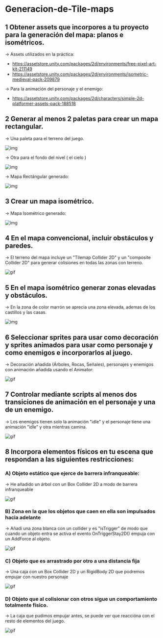 # Generacion-de-Tile-maps

## 1 Obtener assets que incorpores a tu proyecto para la generación del mapa: planos e isométricos.

-> Assets utilizados en la práctica:
- https://assetstore.unity.com/packages/2d/environments/free-pixel-art-kit-211149
- https://assetstore.unity.com/packages/2d/environments/isometric-medieval-pack-209879

-> Para la animación del personaje y el enemigo:
- https://assetstore.unity.com/packages/2d/characters/simple-2d-platformer-assets-pack-188518

## 2 Generar al menos 2 paletas para crear un mapa rectangular.

-> Una paleta para el terreno del juego.

![img](./img/paletaGround.PNG)

-> Otra para el fondo del nivel ( el cielo )

![img](./img/paletaSky.PNG)

-> Mapa Rectángular generado:

![img](./img/mapaRectangular.PNG)


## 3 Crear un mapa isométrico.

-> Mapa Isométrico generado:

![img](./img/mapaIsometrico.PNG)


## 4 En el mapa convencional, incluir obstáculos y paredes.

-> El terreno del mapa incluye un "Tilemap Collider 2D" y un "composite Collider 2D" para generar colisiones en todas las zonas con terreno.

![gif](./GIF/obstaculos.gif)

## 5 En el mapa isométrico generar zonas elevadas y obstáculos.

-> En la zona de color marrón se aprecia una zona elevada, ademas de los castillos y las casas.

![img](./img/elevado.PNG)

## 6 Seleccionar sprites para usar como decoración y sprites animados para usar como personaje y como enemigos e incorporarlos al juego.

-> Decoración añadida (Árboles, Rocas, Señales), personajes y enemigos con animación añadida usando el Animator:

![gif](./GIF/deco.gif)

## 7 Controlar mediante scripts al menos dos transiciones de animación en el personaje y una de un enemigo.

-> Los enemigos tienen solo la animación "idle" y el personaje tiene una animación "idle" y otra mientras camina.

![gif](./GIF/anim.gif)

## 8 Incorpora elementos físicos en tu escena que respondan a las siguientes restricciones:

### A) Objeto estático que ejerce de barrera infranqueable:

-> He añadido un árbol con un Box Collider 2D a modo de barrera infranqueable

![gif](./GIF/infranqueable.gif)

### B) Zona en la que los objetos que caen en ella son impulsados hacia adelante

-> Añadi una zona blanca con un collider y es "isTrigger" de modo que cuando un objeto entra se activa el evento OnTriggerStay2D() empuja con un AddForce al objeto.

![gif](./GIF/impulso.gif)

### C) Objeto que es arrastrado por otro a una distancia fija

-> Una caja con un Box Collider 2D y un RigidBody 2D que podremos empujar con nuestro personaje

![gif](./GIF/caja.gif)

### D) Objeto que al colisionar con otros sigue un comportamiento totalmente físico.

-> La caja que pudimos empujar antes, se puede ver que reaccióna con el resto de elementos del juego.

![gif](./GIF/fisico.gif)


